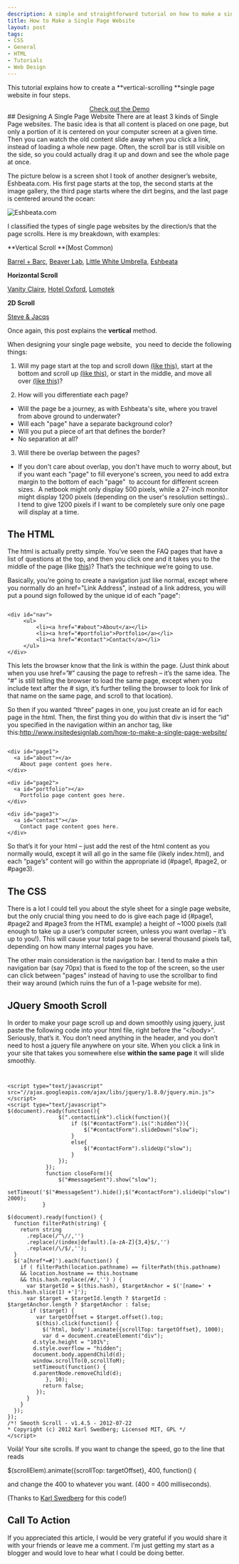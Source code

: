 ```yaml
--- 
description: A simple and straightforward tutorial on how to make a single page website.
title: How to Make a Single Page Website
layout: post
tags: 
- CSS
- General
- HTML
- Tutorials
- Web Design
---
```

This tutorial explains how to create a **vertical-scrolling **single page website in four steps.
<div class="button" style="text-align: center;"><a href="http://www.adventuresinwebdesign.com/samples/anchors/blog" target="_blank">Check out the Demo</a></div>
## Designing A Single Page Website
There are at least 3 kinds of Single Page websites. The basic idea is that all content is placed on one page, but only a portion of it is centered on your computer screen at a given time. Then you can watch the old content slide away when you click a link, instead of loading a whole new page. Often, the scroll bar is still visible on the side, so you could actually drag it up and down and see the whole page at once.

The picture below is a screen shot I took of another designer’s website, Eshbeata.com. His first page starts at the top, the second starts at the image gallery, the third page starts where the dirt begins, and the last page is centered around the ocean:

<div class="img-wrap"><img class="alignnone size-full wp-image-317" title="eshbeata" src="{{ site.url }}/images/eshbeata.jpg" alt="Eshbeata.com" /></div>

I classified the types of single page websites by the direction/s that the page scrolls. Here is my breakdown, with examples:

**Vertical Scroll **(Most Common)

<a title="Barrel + Barc" href="http://www.barrelny.com/24/">Barrel + Barc</a>, <a title="Beaver Lab" href="http://www.beaverlab.com/#chi_siamo_a">Beaver Lab</a>, <a title="Little White Umbrella" href="http://www.leahjuaymah.com/index.php">Little White Umbrella</a>, <a title="Eshbeata" href="http://eshbeata.com/">Eshbeata</a>

**Horizontal Scroll**

<a title="Vanity Claire" href="http://www.vanityclaire.com/">Vanity Claire</a>, <a title="Hotel Oxford" href="http://www.hotel-oxford.ro/en">Hotel Oxford</a>, <a title="Lomotek" href="http://www.lomotek.com/article/home">Lomotek</a>

**2D Scroll**

<a title="Steve &amp; Jacqs" href="http://steveandjacqs.com/">Steve &amp; Jacqs</a>

Once again, this post explains the **vertical** method.

When designing your single page website,  you need to decide the following things:

1. Will my page start at the top and scroll down <a title="Eshbeata.com" href="http://www.eshbeata.com/" target="_blank">(like this)</a>, start at the bottom and scroll up <a title="Adventures in web design" href="http://www.adventuresinwebdesign.com/samples/anchors/#about" target="_blank">(like this)</a>, or start in the middle, and move all over <a title="Beaver Lab" href="http://www.beaverlab.com">(like this)</a>?

2. How will you differentiate each page?
+ Will the page be a journey, as with Eshbeata's site, where you travel from above ground to underwater?
+ Will each "page" have a separate background color?
+ Will you put a piece of art that defines the border?
+ No separation at all?

3. Will there be overlap between the pages?
+ If you don't care about overlap, you don't have much to worry about, but if you want each "page" to fill everyone's screen, you need to add extra margin to the bottom of each "page"  to account for different screen sizes.  A netbook might only display 500 pixels, while a 27-inch monitor might display 1200 pixels (depending on the user's resolution settings).. I tend to give 1200 pixels if I want to be completely sure only one page will display at a time.

## The HTML
The html is actually pretty simple. You’ve seen the FAQ pages that have a list of questions at the top, and then you click one and it takes you to the middle of the page (like <a title="University of Michigan FAQ" href="http://www.law.umich.edu/prospectivestudents/admissions/pages/faq.aspx" target="_blank">this</a>)? That’s the technique we’re going to use.

Basically, you’re going to create a navigation just like normal, except where you normally do an href="Link Address", instead of a link address, you will put a pound sign followed by the unique id of each "page":

<pre rel="HTML" class="prettyprint"><code lang="xhtml">
&lt;div id="nav">
     &lt;ul>
	     &lt;li>&lt;a href="#about">About&lt;/a>&lt;/li>
	     &lt;li>&lt;a href="#portfolio">Portfolio&lt;/a>&lt;/li>
	     &lt;li>&lt;a href="#contact">Contact&lt;/a>&lt;/li>
     &lt;/ul>
&lt;/div>
</code></pre>

This lets the browser know that the link is within the page. (Just think about when you use href=”#” causing the page to refresh – it’s the same idea. The “#” is still telling the browser to load the same page, except when you include text after the # sign, it’s further telling the browser to look for link of that name on the same page, and scroll to that location).

So then if you wanted “three” pages in one, you just create an id for each page in the html. Then, the first thing you do within that div is insert the “id” you specified in the navigation within an anchor tag, like this:http://www.insitedesignlab.com/how-to-make-a-single-page-website/

<pre rel="HTML" class="prettyprint"><code lang="xhtml">
&lt;div id="page1">
  &lt;a id="about">&lt;/a>
    About page content goes here.
&lt;/div><!--END page1-->

&lt;div id="page2">
  &lt;a id="portfolio">&lt;/a>
    Portfolio page content goes here.
&lt;/div><!--END page2-->

&lt;div id="page3">
  &lt;a id="contact">&lt;/a>
    Contact page content goes here.
&lt;/div><!--END page3-->
</code></pre>

So that’s it for your html – just add the rest of the html content as you normally would, except it will all go in the same file (likely index.html), and each “page’s” content will go within the appropriate id (#page1, #page2, or #page3).
## The CSS
There is a lot I could tell you about the style sheet for a single page website, but the only crucial thing you need to do is give each page id (#page1, #page2 and #page3 from the HTML example) a height of ~1000 pixels (tall enough to take up a user’s computer screen, unless you want overlap – it’s up to you!). This will cause your total page to be several thousand pixels tall, depending on how many internal pages you have.

The other main consideration is the navigation bar. I tend to make a thin navigation bar (say 70px) that is fixed to the top of the screen, so the user can click between "pages" instead of having to use the scrollbar to find their way around (which ruins the fun of a 1-page website for me).
## JQuery Smooth Scroll
In order to make your page scroll up and down smoothly using jquery, just paste the following code into your html file, right before the “&lt;/body&gt;”. Seriously, that’s it. You don’t need anything in the header, and you don’t need to host a jquery file anywhere on your site. When you click a link in your site that takes you somewhere else **within the same page** it will slide smoothly.

<pre rel="JavaScript" class="prettyprint"><code>

&lt;script type="text/javascript" src="//ajax.googleapis.com/ajax/libs/jquery/1.8.0/jquery.min.js">&lt;/script>
&lt;script type="text/javascript">
$(document).ready(function(){
                $(".contactLink").click(function(){
                    if ($("#contactForm").is(":hidden")){
                        $("#contactForm").slideDown("slow");
                    }
                    else{
                        $("#contactForm").slideUp("slow");
                    }
                });
            });
            function closeForm(){
                $("#messageSent").show("slow");
                setTimeout('$("#messageSent").hide();$("#contactForm").slideUp("slow")', 2000);
           }

$(document).ready(function() {
  function filterPath(string) {
    return string
      .replace(/^\//,'')
      .replace(/(index|default).[a-zA-Z]{3,4}$/,'')
      .replace(/\/$/,'');
  }
  $('a[href*=#]').each(function() {
    if ( filterPath(location.pathname) == filterPath(this.pathname)
    && location.hostname == this.hostname
    && this.hash.replace(/#/,'') ) {
      var $targetId = $(this.hash), $targetAnchor = $('[name=' + this.hash.slice(1) +']');
      var $target = $targetId.length ? $targetId : $targetAnchor.length ? $targetAnchor : false;
       if ($target) {
         var targetOffset = $target.offset().top;
         $(this).click(function() {
           $('html, body').animate({scrollTop: targetOffset}, 1000);
           var d = document.createElement("div");
		d.style.height = "101%";
		d.style.overflow = "hidden";
		document.body.appendChild(d);
		window.scrollTo(0,scrollToM);
		setTimeout(function() {
		d.parentNode.removeChild(d);
	        }, 10);
           return false;
         });
      }
    }
  });
});
/*! Smooth Scroll - v1.4.5 - 2012-07-22
* Copyright (c) 2012 Karl Swedberg; Licensed MIT, GPL */
&lt;/script>
</code></pre>

Voilà! Your site scrolls. If you want to change the speed, go to the line that reads

$(scrollElem).animate({scrollTop: targetOffset}, 400, function() {

and change the 400 to whatever you want. (400 = 400 milliseconds).

(Thanks to <a href="https://github.com/kswedberg/jquery-smooth-scroll/">Karl Swedberg</a> for this code!)

## Call To Action
If you appreciated this article, I would be very grateful if you would share it with your friends or leave me a comment. I'm just getting my start as a blogger and would love to hear what I could be doing better.

